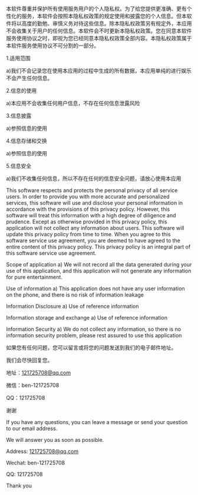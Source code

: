 本软件尊重并保护所有使用服务用户的个人隐私权。为了给您提供更准确、更有个性化的服务，本软件会按照本隐私权政策的规定使用和披露您的个人信息。但本软件将以高度的勤勉、审慎义务对待这些信息。除本隐私权政策另有规定外，本应用不会收集关于用户的任何信息。本软件会不时更新本隐私权政策。您在同意本软件服务使用协议之时，即视为您已经同意本隐私权政策全部内容。本隐私权政策属于本软件服务使用协议不可分割的一部分。

1.适用范围

a)我们不会记录您在使用本应用的过程中生成的所有数据，本应用单纯的进行娱乐不会产生任何信息。

2.信息的使用

a)本应用不会收集任何用户信息，不存在任何信息泄露风险

3.信息披露

a)参照信息的使用

4.信息存储和交换

a)参照信息的使用

5.信息安全

a)我们不收集任何信息，所以不存在任何的信息安全问题，请放心使用本应用

This software respects and protects the personal privacy of all service users. In order to provide you with more accurate and personalized services, this software will use and disclose your personal information in accordance with the provisions of this privacy policy. However, this software will treat this information with a high degree of diligence and prudence. Except as otherwise provided in this privacy policy, this application will not collect any information about users. This software will update this privacy policy from time to time. When you agree to this software service use agreement, you are deemed to have agreed to the entire content of this privacy policy. This privacy policy is an integral part of this software service use agreement.

Scope of application
a) We will not record all the data generated during your use of this application, and this application will not generate any information for pure entertainment.

Use of information
a) This application does not have any user information on the phone, and there is no risk of information leakage

Information Disclosure
a) Use of reference information

Information storage and exchange
a) Use of reference information

Information Security
a) We do not collect any information, so there is no information security problem, please rest assured to use this application


如果您有任何问题，您可以留言或将您的问题发送到我们的电子邮件地址。

我们会尽快回复您。

地址：121725708@qq.com

微信：ben-121725708

QQ：121725708

谢谢


If you have any questions, you can leave a message or send your question to our email address.

We will answer you as soon as possible.

Address: 121725708@qq.com

Wechat: ben-121725708

QQ: 121725708

Thank you
